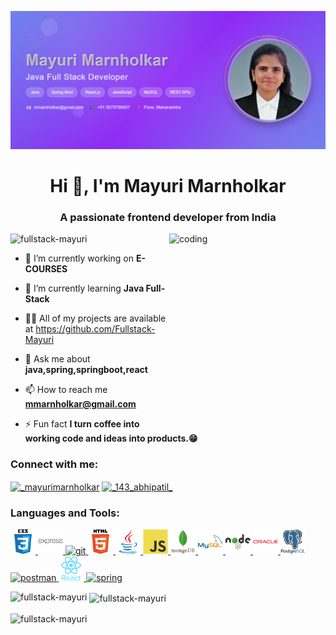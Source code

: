 ![logo](https://github.com/Fullstack-Mayuri/Fullstack-Mayuri/blob/main/Banner.png)

<h1 align="center">Hi 👋, I'm Mayuri Marnholkar</h1>
<h3 align="center">A passionate frontend developer from India</h3>
<img align="right" alt="coding" width="250" height="300" src="https://challenges.reply.com/content/230603d4-4cff-7cc9-508f-a2def223ef45/hack-the-challenge-v18.png">

<p align="left"> <img src="https://komarev.com/ghpvc/?username=fullstack-mayuri&label=Profile%20views&color=0e75b6&style=flat" alt="fullstack-mayuri" /> </p>

- 🔭 I’m currently working on **E-COURSES**

- 🌱 I’m currently learning **Java Full-Stack**

- 👨‍💻 All of my projects are available at https://github.com/Fullstack-Mayuri

- 💬 Ask me about **java,spring,springboot,react**

- 📫 How to reach me **mmarnholkar@gmail.com**

- ⚡ Fun fact **I turn coffee into working code and ideas into products.😁**

<h3 align="left">Connect with me:</h3>
<p align="left">
<a href="https://www.linkedin.com/in/mayuri-marnholkar-6a9054225?utm_source=share&utm_campaign=share_via&utm_content=profile&utm_medium=android_app " target="blank"><img align="center" src="https://raw.githubusercontent.com/rahuldkjain/github-profile-readme-generator/master/src/images/icons/Social/linked-in-alt.svg" alt="_mayurimarnholkar" height="30" width="40" /></a>
<a href="https://instagram.com/_mayurimarnholkar" target="blank"><img align="center" src="https://raw.githubusercontent.com/rahuldkjain/github-profile-readme-generator/master/src/images/icons/Social/instagram.svg" alt="_143_abhipatil_" height="30" width="40" /></a>
</p>

<h3 align="left">Languages and Tools:</h3>
<p align="left"> <a href="https://www.w3schools.com/css/" target="_blank" rel="noreferrer"> <img src="https://raw.githubusercontent.com/devicons/devicon/master/icons/css3/css3-original-wordmark.svg" alt="css3" width="40" height="40"/> </a> <a href="https://expressjs.com" target="_blank" rel="noreferrer"> <img src="https://raw.githubusercontent.com/devicons/devicon/master/icons/express/express-original-wordmark.svg" alt="express" width="40" height="40"/> </a> <a href="https://git-scm.com/" target="_blank" rel="noreferrer"> <img src="https://www.vectorlogo.zone/logos/git-scm/git-scm-icon.svg" alt="git" width="40" height="40"/> </a> <a href="https://www.w3.org/html/" target="_blank" rel="noreferrer"> <img src="https://raw.githubusercontent.com/devicons/devicon/master/icons/html5/html5-original-wordmark.svg" alt="html5" width="40" height="40"/> </a> <a href="https://www.java.com" target="_blank" rel="noreferrer"> <img src="https://raw.githubusercontent.com/devicons/devicon/master/icons/java/java-original.svg" alt="java" width="40" height="40"/> </a> <a href="https://developer.mozilla.org/en-US/docs/Web/JavaScript" target="_blank" rel="noreferrer"> <img src="https://raw.githubusercontent.com/devicons/devicon/master/icons/javascript/javascript-original.svg" alt="javascript" width="40" height="40"/> </a> <a href="https://www.mongodb.com/" target="_blank" rel="noreferrer"> <img src="https://raw.githubusercontent.com/devicons/devicon/master/icons/mongodb/mongodb-original-wordmark.svg" alt="mongodb" width="40" height="40"/> </a> <a href="https://www.mysql.com/" target="_blank" rel="noreferrer"> <img src="https://raw.githubusercontent.com/devicons/devicon/master/icons/mysql/mysql-original-wordmark.svg" alt="mysql" width="40" height="40"/> </a> <a href="https://nodejs.org" target="_blank" rel="noreferrer"> <img src="https://raw.githubusercontent.com/devicons/devicon/master/icons/nodejs/nodejs-original-wordmark.svg" alt="nodejs" width="40" height="40"/> </a> <a href="https://www.oracle.com/" target="_blank" rel="noreferrer"> <img src="https://raw.githubusercontent.com/devicons/devicon/master/icons/oracle/oracle-original.svg" alt="oracle" width="40" height="40"/> </a> <a href="https://www.postgresql.org" target="_blank" rel="noreferrer"> <img src="https://raw.githubusercontent.com/devicons/devicon/master/icons/postgresql/postgresql-original-wordmark.svg" alt="postgresql" width="40" height="40"/> </a> <a href="https://postman.com" target="_blank" rel="noreferrer"> <img src="https://www.vectorlogo.zone/logos/getpostman/getpostman-icon.svg" alt="postman" width="40" height="40"/> </a> <a href="https://reactjs.org/" target="_blank" rel="noreferrer"> <img src="https://raw.githubusercontent.com/devicons/devicon/master/icons/react/react-original-wordmark.svg" alt="react" width="40" height="40"/> </a> <a href="https://spring.io/" target="_blank" rel="noreferrer"> <img src="https://www.vectorlogo.zone/logos/springio/springio-icon.svg" alt="spring" width="40" height="40"/> </a> </p>

<p><img align="left" src="https://github-readme-stats.vercel.app/api/top-langs?username=fullstack-mayuri&show_icons=true&locale=en&layout=compact" alt="fullstack-mayuri" /></p>

<p>&nbsp;<img align="center" src="https://github-readme-stats.vercel.app/api?username=fullstack-mayuri&show_icons=true&locale=en" alt="fullstack-mayuri" /></p>

<p><img align="center" src="https://github-readme-streak-stats.herokuapp.com/?user=fullstack-mayuri&" alt="fullstack-mayuri" /></p>

